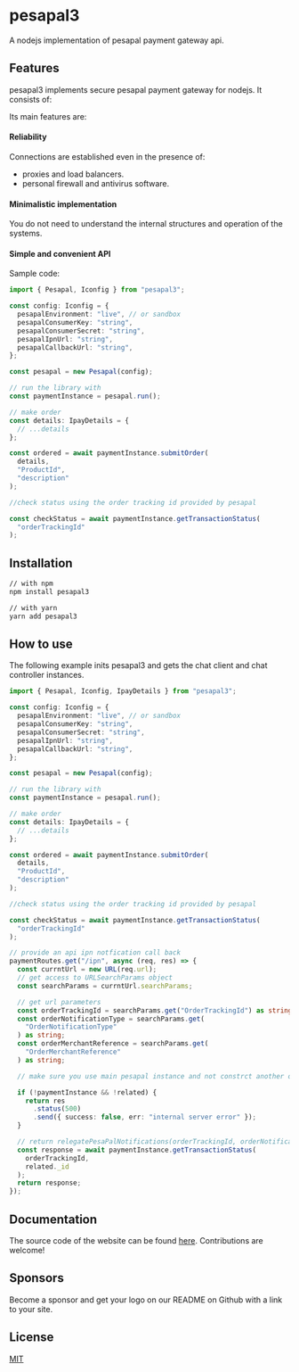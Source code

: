 # pesapal3

A nodejs implementation of pesapal payment gateway api.

## Features

pesapal3 implements secure pesapal payment gateway for nodejs. It consists of:

Its main features are:

#### Reliability

Connections are established even in the presence of:

- proxies and load balancers.
- personal firewall and antivirus software.

#### Minimalistic implementation

You do not need to understand the internal structures and operation of the systems.

#### Simple and convenient API

Sample code:

```ts
import { Pesapal, Iconfig } from "pesapal3";

const config: Iconfig = {
  pesapalEnvironment: "live", // or sandbox
  pesapalConsumerKey: "string",
  pesapalConsumerSecret: "string",
  pesapalIpnUrl: "string",
  pesapalCallbackUrl: "string",
};

const pesapal = new Pesapal(config);

// run the library with
const paymentInstance = pesapal.run();

// make order
const details: IpayDetails = {
  // ...details
};

const ordered = await paymentInstance.submitOrder(
  details,
  "ProductId",
  "description"
);

//check status using the order tracking id provided by pesapal

const checkStatus = await paymentInstance.getTransactionStatus(
  "orderTrackingId"
);
```

## Installation

```bash
// with npm
npm install pesapal3

// with yarn
yarn add pesapal3
```

## How to use

The following example inits pesapal3 and gets the chat client and chat controller instances.

```ts
import { Pesapal, Iconfig, IpayDetails } from "pesapal3";

const config: Iconfig = {
  pesapalEnvironment: "live", // or sandbox
  pesapalConsumerKey: "string",
  pesapalConsumerSecret: "string",
  pesapalIpnUrl: "string",
  pesapalCallbackUrl: "string",
};

const pesapal = new Pesapal(config);

// run the library with
const paymentInstance = pesapal.run();

// make order
const details: IpayDetails = {
  // ...details
};

const ordered = await paymentInstance.submitOrder(
  details,
  "ProductId",
  "description"
);

//check status using the order tracking id provided by pesapal

const checkStatus = await paymentInstance.getTransactionStatus(
  "orderTrackingId"
);

// provide an api ipn notfication call back
paymentRoutes.get("/ipn", async (req, res) => {
  const currntUrl = new URL(req.url);
  // get access to URLSearchParams object
  const searchParams = currntUrl.searchParams;

  // get url parameters
  const orderTrackingId = searchParams.get("OrderTrackingId") as string;
  const orderNotificationType = searchParams.get(
    "OrderNotificationType"
  ) as string;
  const orderMerchantReference = searchParams.get(
    "OrderMerchantReference"
  ) as string;

  // make sure you use main pesapal instance and not constrct another one

  if (!paymentInstance && !related) {
    return res
      .status(500)
      .send({ success: false, err: "internal server error" });
  }

  // return relegatePesaPalNotifications(orderTrackingId, orderNotificationType, orderMerchantReference);
  const response = await paymentInstance.getTransactionStatus(
    orderTrackingId,
    related._id
  );
  return response;
});
```

## Documentation

The source code of the website can be found [here](https://github.com/BrianPollar/pesapal3). Contributions are welcome!

## Sponsors

Become a sponsor and get your logo on our README on Github with a link to your site.

## License

[MIT](LICENSE)
